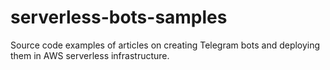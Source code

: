 # serverless-bots-samples

Source code examples of articles on creating Telegram bots and deploying them in AWS serverless infrastructure.
